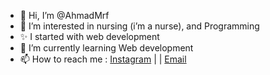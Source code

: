 - 👋 Hi, I’m @AhmadMrf
- 👀 I’m interested in nursing (i’m a nurse), and Programming 
- ✨ I started with web development
- 🌱 I’m currently learning Web development
- 📫 How to reach me :  [Instagram](https://www.instagram.com/_ahmadmrf_) | | [Email](mailto:naashna20@gamil.com)
